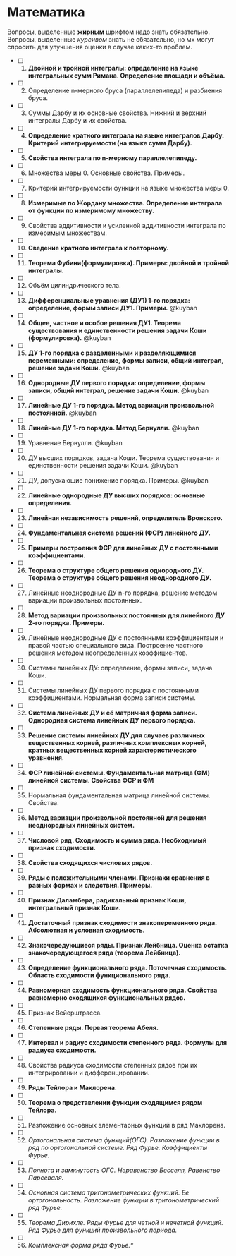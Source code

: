 # Математика

Вопросы, выделенные **жирным** шрифтом надо знать обязательно. Вопросы, выделенные *курсивом* знать не обязательно, но мх могут спросить для улучшения оценки в случае каких-то проблем.

- [ ] 1. **Двойной и тройной интегралы: определение на языке интегральных сумм Римана. Определение площади и объёма.**
- [ ] 2. Определение n-мерного бруса (параллелепипеда) и разбиения бруса.
- [ ] 3. Суммы Дарбу и их основные свойства. Нижний и верхний интегралы Дарбу и их свойства.
- [ ] 4. **Определение кратного интеграла на языке интегралов Дарбу. Критерий интегрируемости (на языке сумм Дарбу).**
- [ ] 5. **Свойства интеграла по n-мерному параллелепипеду.**
- [ ] 6. Множества меры 0. Основные свойства. Примеры.
- [ ] 7. Критерий интегрируемости функции на языке множества меры 0.
- [ ] 8. **Измеримые по Жордану множества. Определение интеграла от функции по измеримому множеству.**
- [ ] 9. Свойства аддитивности и усиленной аддитивности интеграла по измеримым множествам.
- [ ] 10. **Сведение кратного интеграла к повторному.**
- [ ] 11. **Теорема Фубини(формулировка). Примеры: двойной и тройной интегралы.**
- [ ] 12. Объём цилиндрического тела.
- [ ] 13. **Дифференциальные уравнения (ДУ1) 1-го порядка: определение, формы записи ДУ1. Примеры.** @kuyban
- [ ] 14. **Общее, частное и особое решения ДУ1. Теорема существования и единственности решения задачи Коши (формулировка).** @kuyban
- [ ] 15. **ДУ 1-го порядка с разделенными и разделяющимися переменными: определение, формы записи, общий интеграл, решение задачи Коши.** @kuyban
- [ ] 16. **Однородные ДУ первого порядка: определение, формы записи, общий интеграл, решение задачи Коши.** @kuyban
- [ ] 17. **Линейные ДУ 1-го порядка. Метод вариации произвольной постоянной.** @kuyban
- [ ] 18. **Линейные ДУ 1-го порядка. Метод Бернулли.** @kuyban
- [ ] 19. Уравнение Бернулли. @kuyban
- [ ] 20. ДУ высших порядков, задача Коши. Теорема существования и единственности решения задачи Коши. @kuyban
- [ ] 21. ДУ, допускающие понижение порядка. Примеры. @kuyban
- [ ] 22. **Линейные однородные ДУ высших порядков: основные определения.**
- [ ] 23. **Линейная независимость решений, определитель Вронского.**
- [ ] 24. **Фундаментальная система решений (ФСР) линейного ДУ.**
- [ ] 25. **Примеры построения ФСР для линейных ДУ с постоянными коэффициентами.**
- [ ] 26. **Теорема о структуре общего решения однородного ДУ. Теорема о структуре общего решения неоднородного ДУ.**
- [ ] 27. Линейные неоднородные ДУ n-го порядка, решение методом вариации произвольных постоянных.
- [ ] 28. **Метод вариации произвольных постоянных для линейного ДУ 2-го порядка. Примеры.**
- [ ] 29. Линейные неоднородные ДУ с постоянными коэффициентами и правой частью специального вида. Построение частного решения методом неопределенных коэффициентов.
- [ ] 30. Системы линейных ДУ: определение, формы записи, задача Коши.
- [ ] 31. Системы линейных ДУ первого порядка с постоянными коэффициентами. Нормальная форма записи системы.
- [ ] 32. **Система линейных ДУ и её матричная форма записи. Однородная система линейных ДУ первого порядка.**
- [ ] 33. **Решение системы линейных ДУ для случаев различных вещественных корней, различных комплексных корней, кратных вещественных корней характеристического уравнения.**
- [ ] 34. **ФСР линейной системы. Фундаментальная матрица (ФМ) линейной системы. Свойства ФСР и ФМ**
- [ ] 35. Нормальная фундаментальная матрица линейной системы. Свойства.
- [ ] 36. **Метод вариации произвольной постоянной для решения неоднородных линейных систем.**
- [ ] 37. **Числовой ряд. Сходимость и сумма ряда. Необходимый признак сходимости.**
- [ ] 38. **Свойства сходящихся числовых рядов.**
- [ ] 39. **Ряды с положительными членами. Признаки сравнения в разных формах и следствия. Примеры.**
- [ ] 40. **Признак Даламбера, радикальный признак Коши, интегральный признак Коши.**
- [ ] 41. **Достаточный признак сходимости знакопеременного ряда. Абсолютная и условная сходимость.**
- [ ] 42. **Знакочередующиеся ряды. Признак Лейбница. Оценка остатка знакочередующегося ряда (теорема Лейбница).**
- [ ] 43. **Определение функционального ряда. Поточечная сходимость. Область сходимости функционального ряда.**
- [ ] 44. **Равномерная сходимость функционального ряда. Свойства равномерно сходящихся функциональных рядов.**
- [ ] 45. Признак Вейерштрасса.
- [ ] 46. **Степенные ряды. Первая теорема Абеля.**
- [ ] 47. **Интервал и радиус сходимости степенного ряда. Формулы для радиуса сходимости.**
- [ ] 48. Свойства радиуса сходимости степенных рядов при их интегрировании и дифференцировании.
- [ ] 49. **Ряды Тейлора и Маклорена.**
- [ ] 50. **Теорема о представлении функции сходящимся рядом Тейлора.**
- [ ] 51. Разложение основных элементарных функций в ряд Маклорена.
- [ ] 52. *Ортогональная система функций(ОГС). Разложение функции в ряд по ортогональной системе. Ряд Фурье. Коэффициенты Фурье.*
- [ ] 53. *Полнота и замкнутость ОГС. Неравенство Бесселя, Равенство Парсеваля.*
- [ ] 54. *Основная система тригонометрических функций. Ее ортогональность. Разложение функции в тригонометрический ряд Фурье.*
- [ ] 55. *Теорема Дирихле. Ряды Фурье для четной и нечетной функций. Ряд Фурье для функций произвольного периода.*
- [ ] 56. *Комплексная форма ряда Фурье.\**
